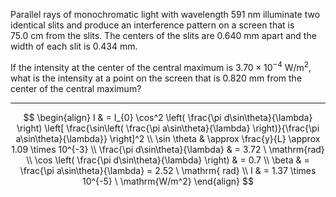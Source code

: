 Parallel rays of monochromatic light with wavelength $591 \ \text{nm}$ illuminate two identical slits and produce an interference pattern on a screen that is $75.0 \ \text{cm}$ from the slits. The centers of the slits are $0.640 \ \text{mm}$ apart and the width of each slit is $0.434 \ \text{mm}$.

If the intensity at the center of the central maximum is $3.70 \times 10^{-4} \ \mathrm{W/m^2}$, what is the intensity at a point on the screen that is $0.820 \ \mathrm{mm}$ from the center of the central maximum?

---

$$
\begin{align}
I  & = I_{0} \cos^2 \left( \frac{\pi d\sin\theta}{\lambda} \right) \left[  \frac{\sin\left( \frac{\pi a\sin\theta}{\lambda} \right)}{\frac{\pi a\sin\theta}{\lambda}}  \right]^2 \\
\sin \theta  & \approx \frac{y}{L} \approx 1.09 \times 10^{-3} \\
\frac{\pi d\sin\theta}{\lambda}  & = 3.72 \ \mathrm{rad} \\
\cos \left( \frac{\pi d\sin\theta}{\lambda} \right)  & = 0.7 \\
\beta  & = \frac{\pi a\sin\theta}{\lambda} = 2.52 \ \mathrm{ rad} \\
I  & = 1.37 \times 10^{-5} \ \mathrm{W/m^2}
\end{align}
$$
